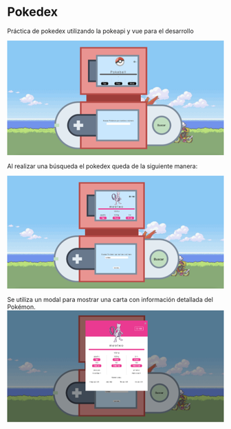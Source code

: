 # Pokedex
Práctica de pokedex utilizando la pokeapi y vue para el desarrollo

![Pokedex](https://github.com/oepr-93/Pokedex/blob/main/pokedex.png)

Al realizar una búsqueda el pokedex queda de la siguiente manera:

![Pokedex](https://github.com/oepr-93/Pokedex/blob/main/images/pokedex2.png)

Se utiliza un modal para mostrar una carta con información detallada del Pokémon.
![Carta Pokémon](https://github.com/oepr-93/Pokedex/blob/main/images/pokedex3.png)


